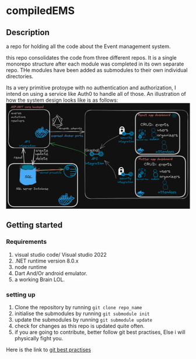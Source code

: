 # compiledEMS
## Description
a repo for holding all the code about the Event management system. 

this repo consolidates the code from three different repos. 
It is a single monorepo structure after each module was completed in its own separate repo. THe modules have been added as submodules to their own individual directories. 

Its a very primitive protoype with no authentication and authorization, I intend on using a service like Auth0 to handle all of those. 
An illustration of how the system design looks like is as follows: 
![image](systemdesign.png)

## Getting started
### Requirements 
1. visual studio code/ Visual studio 2022
2. .NET runtime version 8.0.x
3. node runtime
4. Dart And/Or android emulator.
5. a working Brain LOL. 

### setting up
1. Clone the repository by running `git clone repo_name`
2. initialise the submodules by running `git submodule init`
3. update the submodules by running `git submodule update`
4. check for changes as this repo is updated quite often.
5. if you are going to contribute, better follow git best practises, Else i will physically fight you. 

Here is the link to [git best practises](https://about.gitlab.com/topics/version-control/version-control-best-practices/)

